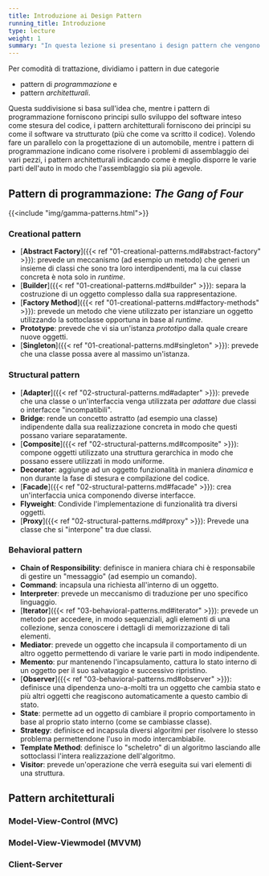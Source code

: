 ```yaml
---
title: Introduzione ai Design Pattern
running_title: Introduzione
type: lecture
weight: 1
summary: "In questa lezione si presentano i design pattern che vengono affrontati in questo modulo. Pur non rappresentando una lista esaustiva, i pattern qui menzionati (trattati in dettaglio nelle seguenti lezioni) coprono un significativo numero di situazioni di progettazione software."
---
```


Per comodità di trattazione, dividiamo i pattern in due categorie
* pattern di *programmazione* e
* pattern *architetturali*.

Questa suddivisione si basa sull'idea che, mentre i pattern di programmazione
forniscono principi sullo sviluppo del software inteso come stesura del codice,
i pattern architetturali forniscono dei principi su come il software va
strutturato (più che come va scritto il codice). Volendo fare un parallelo con
la progettazione di un automobile, mentre i pattern di programmazione indicano
come risolvere i problemi di assemblaggio dei vari pezzi, i pattern architetturali
indicando come è meglio disporre le varie parti dell'auto in modo che l'assemblaggio
sia più agevole.

## Pattern di programmazione: *The Gang of Four*

{{<include "img/gamma-patterns.html">}}

### Creational pattern

* [**Abstract Factory**]({{< ref "01-creational-patterns.md#abstract-factory" >}}):
prevede un meccanismo (ad esempio un metodo) che generi un insieme di classi che
sono tra loro interdipendenti, ma la cui classe concreta è nota solo in *runtime*.
* [**Builder**]({{< ref "01-creational-patterns.md#builder" >}}): separa la
costruzione di un oggetto complesso dalla sua rappresentazione.
* [**Factory Method**]({{< ref "01-creational-patterns.md#factory-methods" >}}):
prevede un metodo che viene utilizzato per istanziare un oggetto utilizzando la
sottoclasse opportuna in base al *runtime*.
* **Prototype**: prevede che vi sia un'istanza *prototipo* dalla quale creare
nuove oggetti. 
* [**Singleton**]({{< ref "01-creational-patterns.md#singleton" >}}): prevede che
 una classe possa avere al massimo un'istanza.

### Structural pattern
* [**Adapter**]({{< ref "02-structural-patterns.md#adapter" >}}): prevede che una
classe o un'interfaccia venga utilizzata per *adattare* due classi o interfacce
"incompatibili".
* **Bridge**: rende un concetto astratto (ad esempio una classe) indipendente
dalla sua realizzazione concreta in modo che questi possano variare separatamente.
* [**Composite**]({{< ref "02-structural-patterns.md#composite" >}}): compone
oggetti utilizzato una struttura gerarchica in modo che possano essere utilizzati
in modo uniforme.
* **Decorator**: aggiunge ad un oggetto funzionalità in maniera *dinamica* e non
durante la fase di stesura e compilazione del codice.
* [**Facade**]({{< ref "02-structural-patterns.md#facade" >}}): crea un'interfaccia
unica componendo diverse interfacce.
* **Flyweight**: Condivide l'implementazione di funzionalità tra diversi oggetti.
* [**Proxy**]({{< ref "02-structural-patterns.md#proxy" >}}): Prevede una classe
che si "interpone" tra due classi.

### Behavioral pattern
* **Chain of Responsibility**: definisce in maniera chiara chi è responsabile di
gestire un "messaggio" (ad esempio un comando).
* **Command**: incapsula una richiesta all'interno di un oggetto.
* **Interpreter**: prevede un meccanismo di traduzione per uno specifico linguaggio.
* [**Iterator**]({{< ref "03-behavioral-patterns.md#iterator" >}}): prevede un
metodo per accedere, in modo sequenziali, agli elementi di una collezione, senza
conoscere i dettagli di memorizzazione di tali elementi.
* **Mediator**: prevede un oggetto che incapsula il comportamento di un altro
oggetto permettendo di variare le varie parti in modo indipendente.
* **Memento**: pur mantenendo l'incapsulamento, cattura lo stato interno di un
oggetto per il suo salvataggio e successivo ripristino.
* [**Observer**]({{< ref "03-behavioral-patterns.md#observer" >}}): definisce una
dipendenza uno-a-molti tra un oggetto che cambia stato e più altri oggetti che
reagiscono automaticamente a questo cambio di stato.
* **State**: permette ad un oggetto di cambiare il proprio comportamento in base
al proprio stato interno (come se cambiasse classe).
* **Strategy**: definisce ed incapsula diversi algoritmi per risolvere lo stesso
problema permettendone l'uso in modo intercambiabile.
* **Template Method**: definisce lo "scheletro" di un algoritmo lasciando alle
sottoclassi l'intera realizzazione dell'algoritmo.
* **Visitor**: prevede un'operazione che verrà eseguita sui vari elementi di una
struttura.

## Pattern architetturali

### Model-View-Control (MVC)

### Model-View-Viewmodel (MVVM)

### Client-Server